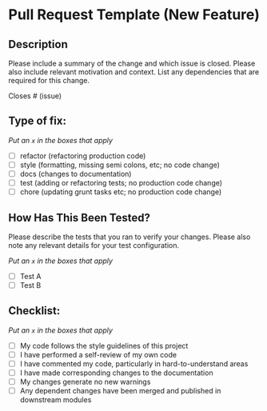 # Pull Request Template (New Feature)

## Description

Please include a summary of the change and which issue is closed. Please also include relevant motivation and context. List any dependencies that are required for this change.

Closes # (issue)

## Type of fix:
_Put an `x` in the boxes that apply_
- [ ] refactor (refactoring production code)
- [ ] style (formatting, missing semi colons, etc; no code change)
- [ ] docs (changes to documentation)
- [ ] test (adding or refactoring tests; no production code change)
- [ ] chore (updating grunt tasks etc; no production code change)

## How Has This Been Tested?

Please describe the tests that you ran to verify your changes. Please also note any relevant details for your test configuration.

_Put an `x` in the boxes that apply_
- [ ] Test A
- [ ] Test B

## Checklist:
_Put an `x` in the boxes that apply_
- [ ] My code follows the style guidelines of this project
- [ ] I have performed a self-review of my own code
- [ ] I have commented my code, particularly in hard-to-understand areas
- [ ] I have made corresponding changes to the documentation
- [ ] My changes generate no new warnings
- [ ] Any dependent changes have been merged and published in downstream modules

